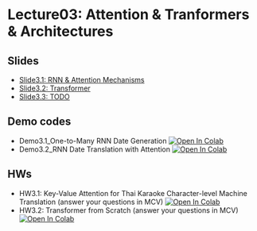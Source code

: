 # Lecture03: Attention & Tranformers & Architectures

## Slides

* [Slide3.1: RNN & Attention Mechanisms](L3.1_RNN_Attention_2024.pdf)
* [Slide3.2: Transformer](L3.2_Transformer_2024.pdf)
* [Slide3.3: TODO](TODO)

## Demo codes

* Demo3.1_One-to-Many RNN Date Generation  [![Open In Colab](https://raw.githubusercontent.com/ekapolc/NLP_2025/main/codes/colab-badge.svg)](https://colab.research.google.com/github/ekapolc/NLP_2025/blob/main/codes/L03_Attention_TF_Architectures/Demo3_1_One_to_Many_RNN_Date_Generation.ipynb)
* Demo3.2_RNN Date Translation with Attention  [![Open In Colab](https://raw.githubusercontent.com/ekapolc/NLP_2025/main/codes/colab-badge.svg)](https://colab.research.google.com/github/ekapolc/NLP_2025/blob/main/codes/L03_Attention_TF_Architectures/Demo3_2_RNN_Date_Translation_with_Attention.ipynb)

## HWs

* HW3.1: Key-Value Attention for Thai Karaoke Character-level Machine Translation (answer your questions in MCV)  [![Open In Colab](https://raw.githubusercontent.com/ekapolc/NLP_2025/main/codes/colab-badge.svg)](https://colab.research.google.com/github/ekapolc/NLP_2025/blob/main/codes/L03_Attention_TF_Architectures/HW3_1_Key_Value_Attention_for_Thai_Karaoke_MT_to_student_2024.ipynb)
* HW3.2: Transformer from Scratch (answer your questions in MCV) [![Open In Colab](https://raw.githubusercontent.com/ekapolc/NLP_2025/main/codes/colab-badge.svg)](https://colab.research.google.com/github/ekapolc/NLP_2025/blob/main/codes/L03_Attention_TF_Architectures/HW3.2_Transformer_from_Scratch_to_student.ipynb)
